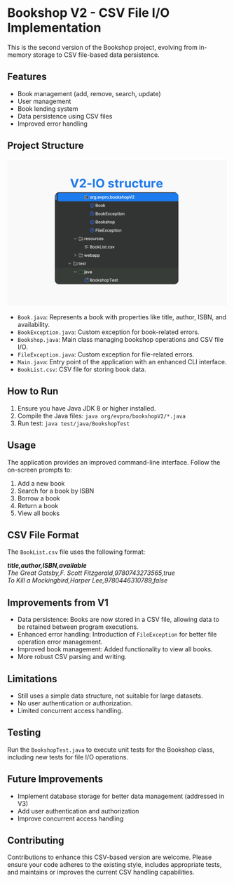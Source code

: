 # Bookshop V2 - CSV File I/O Implementation

This is the second version of the Bookshop project, evolving from in-memory storage to CSV file-based data persistence.

## Features

- Book management (add, remove, search, update)
- User management
- Book lending system
- Data persistence using CSV files
- Improved error handling

## Project Structure
![IO Structure v2!](src/main/resources/V2-IOstructure.png)

- `Book.java`: Represents a book with properties like title, author, ISBN, and availability.
- `BookException.java`: Custom exception for book-related errors.
- `Bookshop.java`: Main class managing bookshop operations and CSV file I/O.
- `FileException.java`: Custom exception for file-related errors.
- `Main.java`: Entry point of the application with an enhanced CLI interface.
- `BookList.csv`: CSV file for storing book data.

## How to Run

1. Ensure you have Java JDK 8 or higher installed.
2. Compile the Java files:
   `java org/evpro/bookshopV2/*.java`
3. Run test: `java test/java/BookshopTest`

## Usage

The application provides an improved command-line interface. Follow the on-screen prompts to:

1. Add a new book
2. Search for a book by ISBN
3. Borrow a book
4. Return a book
5. View all books

## CSV File Format

The `BookList.csv` file uses the following format:

<em><strong>title,author,ISBN,available</strong><br>
The Great Gatsby,F. Scott Fitzgerald,9780743273565,true<br>
To Kill a Mockingbird,Harper Lee,9780446310789,false</em>

## Improvements from V1

- Data persistence: Books are now stored in a CSV file, allowing data to be retained between program executions.
- Enhanced error handling: Introduction of `FileException` for better file operation error management.
- Improved book management: Added functionality to view all books.
- More robust CSV parsing and writing.

## Limitations

- Still uses a simple data structure, not suitable for large datasets.
- No user authentication or authorization.
- Limited concurrent access handling.

## Testing

Run the `BookshopTest.java` to execute unit tests for the Bookshop class, including new tests for file I/O operations.

## Future Improvements

- Implement database storage for better data management (addressed in V3)
- Add user authentication and authorization
- Improve concurrent access handling

## Contributing

Contributions to enhance this CSV-based version are welcome. Please ensure your code adheres to the existing style, includes appropriate tests, and maintains or improves the current CSV handling capabilities.
